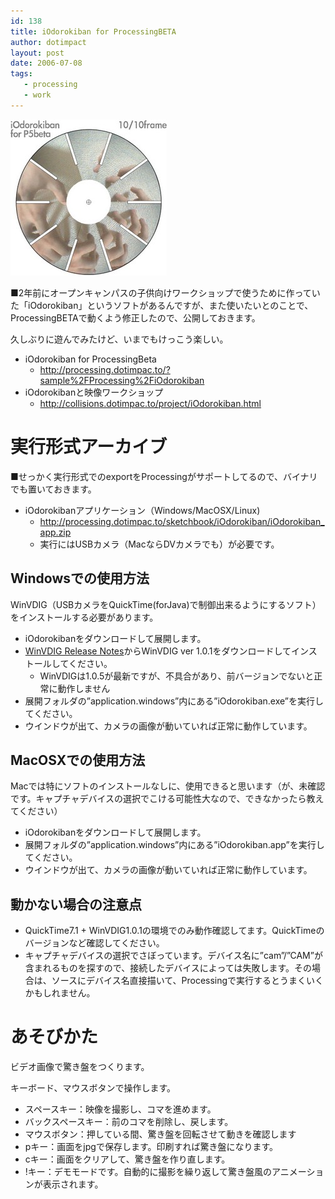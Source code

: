 ```yaml
---
id: 138
title: iOdorokiban for ProcessingBETA
author: dotimpact
layout: post
date: 2006-07-08
tags:
   - processing
   - work
---
```

<img class="img_R" src='/hexo/images/wp-content/uploads/2008/02/iodorokiban_beta.jpg' alt='iodorokiban_beta.jpg' />

■2年前にオープンキャンパスの子供向けワークショップで使うために作っていた「iOdorokiban」というソフトがあるんですが、また使いたいとのことで、ProcessingBETAで動くよう修正したので、公開しておきます。

久しぶりに遊んでみたけど、いまでもけっこう楽しい。

  * iOdorokiban for ProcessingBeta 
      * <http://processing.dotimpac.to/?sample%2FProcessing%2FiOdorokiban>
  * iOdorokibanと映像ワークショップ 
      * <http://collisions.dotimpac.to/project/iOdorokiban.html>

# 実行形式アーカイブ

■せっかく実行形式でのexportをProcessingがサポートしてるので、バイナリでも置いておきます。

  * iOdorokibanアプリケーション（Windows/MacOSX/Linux) 
      * <http://processing.dotimpac.to/sketchbook/iOdorokiban/iOdorokiban_app.zip>
      * 実行にはUSBカメラ（MacならDVカメラでも）が必要です。

## Windowsでの使用方法

WinVDIG（USBカメラをQuickTime(forJava)で制御出来るようにするソフト）をインストールする必要があります。

  * iOdorokibanをダウンロードして展開します。
  * [WinVDIG Release Notes][1]からWinVDIG ver 1.0.1をダウンロードしてインストールしてください。 
      * WinVDIGは1.0.5が最新ですが、不具合があり、前バージョンでないと正常に動作しません
  * 展開フォルダの&#8221;application.windows&#8221;内にある&#8221;iOdorokiban.exe&#8221;を実行してください。
  * ウインドウが出て、カメラの画像が動いていれば正常に動作しています。

## MacOSXでの使用方法

Macでは特にソフトのインストールなしに、使用できると思います（が、未確認です。キャプチャデバイスの選択でこける可能性大なので、できなかったら教えてください）

  * iOdorokibanをダウンロードして展開します。
  * 展開フォルダの&#8221;application.windows&#8221;内にある&#8221;iOdorokiban.app&#8221;を実行してください。
  * ウインドウが出て、カメラの画像が動いていれば正常に動作しています。

## 動かない場合の注意点

  * QuickTime7.1 + WinVDIG1.0.1の環境でのみ動作確認してます。QuickTimeのバージョンなど確認してください。
  * キャプチャデバイスの選択でさぼっています。デバイス名に&#8221;cam&#8221;/&#8221;CAM&#8221;が含まれるものを探すので、接続したデバイスによっては失敗します。その場合は、ソースにデバイス名直接描いて、Processingで実行するとうまくいくかもしれません。

# あそびかた

ビデオ画像で驚き盤をつくります。

キーボード、マウスボタンで操作します。

  * スペースキー：映像を撮影し、コマを進めます。
  * バックスペースキー：前のコマを削除し、戻します。
  * マウスボタン：押している間、驚き盤を回転させて動きを確認します
  * pキー：画面をjpgで保存します。印刷すれば驚き盤になります。
  * cキー：画面をクリアして、驚き盤を作り直します。
  * !キー：デモモードです。自動的に撮影を繰り返して驚き盤風のアニメーションが表示されます。

 [1]: http://www.vdig.com/WinVDIG/rel_notes.html
